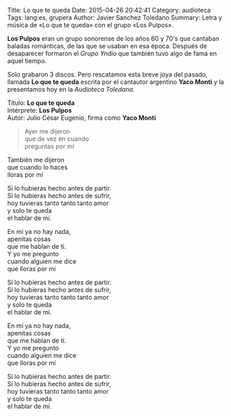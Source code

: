 Title: Lo que te queda
Date: 2015-04-26 20:42:41
Category: audioteca
Tags: lang:es, grupera
Author: Javier Sanchez Toledano
Summary: Letra y música de «Lo que te queda» con el grupo «Los Pulpos».

__Los Pulpos__ eran un grupo sonorense de los años 60 y 70's que cantaban baladas románticas, de las que se usaban en esa época. Después de desaparecer formaron el _Grupo Yndio_ que también tuvo algo de fama en aquel tiempo.

Solo grabaron 3 discos. Pero rescatamos esta breve joya del pasado, llamada __Lo que te queda__ escrita por el cantautor argentino __Yaco Monti__ y la presentamos hoy en la _Audioteca Toledana_.

Título: __Lo que te queda__  
Intérprete: __Los Pulpos__  
Autor: Julio César Eugenio, firma como __Yaco Monti__  

<div id="player"></div>
<script type="text/javascript">
  var songlist = new Array(1);
  songlist[0] = new Object();
  songlist[0].mp3 = "//media.toledano.org/audioteca/loquetequeda.mp3";
  songlist[0].ogg = "//media.toledano.org/audioteca/loquetequeda.ogg";
  songlist[0].cover = "//media.toledano.org/audioteca/loquetequeda.jpg";
  songlist[0].title = "Lo que te queda";
  songlist[0].artist = "Los Pulpos";     
  $("#player").xeMusicPlayer({songlist: songlist, theme: 3, mode: 1});
</script>

> Ayer me dijeron  
que de vez en cuando  
preguntas por mí  
>
También me dijeron  
que cuando lo haces  
lloras por mí  
>
Sí lo hubieras hecho antes de partir.  
Sí lo hubieras hecho antes de sufrir,  
hoy tuvieras tanto tanto tanto amor  
y solo te queda  
el hablar de mí.
>
En mí ya no hay nada,  
apenitas cosas  
que me hablan de ti.  
Y yo me pregunto  
cuando alguien me dice  
que lloras por mí  
>
Sí lo hubieras hecho antes de partir.  
Sí lo hubieras hecho antes de sufrir,  
hoy tuvieras tanto tanto tanto amor  
y solo te queda  
el hablar de mí.
>
En mí ya no hay nada,  
apenitas cosas  
que me hablan de ti.  
Y yo me pregunto  
cuando alguien me dice  
que lloras por mí  
>
Sí lo hubieras hecho antes de partir.  
Sí lo hubieras hecho antes de sufrir,  
hoy tuvieras tanto tanto tanto amor  
y solo te queda  
el hablar de mí.
